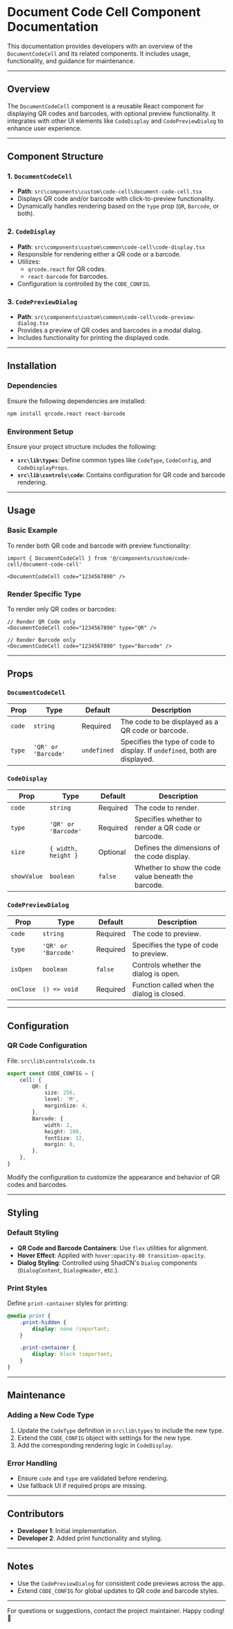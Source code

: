 # Document Code Cell Component Documentation

This documentation provides developers with an overview of the `DocumentCodeCell` and its related components. It includes usage, functionality, and guidance for maintenance.

---

## Overview

The `DocumentCodeCell` component is a reusable React component for displaying QR codes and barcodes, with optional preview functionality. It integrates with other UI elements like `CodeDisplay` and `CodePreviewDialog` to enhance user experience.

---

## Component Structure

### 1. **`DocumentCodeCell`**

- **Path**: `src\components\custom\code-cell\document-code-cell.tsx`
- Displays QR code and/or barcode with click-to-preview functionality.
- Dynamically handles rendering based on the `type` prop (`QR`, `Barcode`, or both).

### 2. **`CodeDisplay`**

- **Path**: `src\components\custom\common\code-cell\code-display.tsx`
- Responsible for rendering either a QR code or a barcode.
- Utilizes:
  - `qrcode.react` for QR codes.
  - `react-barcode` for barcodes.
- Configuration is controlled by the `CODE_CONFIG`.

### 3. **`CodePreviewDialog`**

- **Path**: `src\components\custom\common\code-cell\code-preview-dialog.tsx`
- Provides a preview of QR codes and barcodes in a modal dialog.
- Includes functionality for printing the displayed code.

---

## Installation

### Dependencies

Ensure the following dependencies are installed:

```bash
npm install qrcode.react react-barcode
```

### Environment Setup

Ensure your project structure includes the following:

- **`src\lib\types`**: Define common types like `CodeType`, `CodeConfig`, and `CodeDisplayProps`.
- **`src\lib\controls\code`**: Contains configuration for QR code and barcode rendering.

---

## Usage

### Basic Example

To render both QR code and barcode with preview functionality:

```tsx
import { DocumentCodeCell } from '@/components/custom/code-cell/document-code-cell'

<DocumentCodeCell code="1234567890" />
```

### Render Specific Type

To render only QR codes or barcodes:

```tsx
// Render QR Code only
<DocumentCodeCell code="1234567890" type="QR" />

// Render Barcode only
<DocumentCodeCell code="1234567890" type="Barcode" />
```

---

## Props

### `DocumentCodeCell`

| Prop      | Type               | Default   | Description                                                                   |
|-----------|--------------------|-----------|-------------------------------------------------------------------------------|
| `code`    | `string`           | Required  | The code to be displayed as a QR code or barcode.                             |
| `type`    | `'QR' or 'Barcode'` | `undefined` | Specifies the type of code to display. If `undefined`, both are displayed. |

### `CodeDisplay`

| Prop       | Type                 | Default | Description                                          |
|------------|----------------------|---------|------------------------------------------------------|
| `code`     | `string`             | Required| The code to render.                                  |
| `type`     | `'QR' or 'Barcode'`  | Required| Specifies whether to render a QR code or barcode.    |
| `size`     | `{ width, height }`  | Optional| Defines the dimensions of the code display.          |
| `showValue`| `boolean`            | `false` | Whether to show the code value beneath the barcode.  |

### `CodePreviewDialog`

| Prop      | Type                | Default   | Description                                         |
|-----------|---------------------|-----------|-----------------------------------------------------|
| `code`    | `string`            | Required  | The code to preview.                                |
| `type`    | `'QR' or 'Barcode'` | Required  | Specifies the type of code to preview.              |
| `isOpen`  | `boolean`           | `false`   | Controls whether the dialog is open.                |
| `onClose` | `() => void`        | Required  | Function called when the dialog is closed.          |

---

## Configuration

### QR Code Configuration

File: `src\lib\controls\code.ts`

```typescript
export const CODE_CONFIG = {
    cell: {
        QR: {
            size: 256,
            level: 'M', 
            marginSize: 4,
        },
        Barcode: {
            width: 2,
            height: 100,
            fontSize: 12,
            margin: 0,
        },
    },
}
```

Modify the configuration to customize the appearance and behavior of QR codes and barcodes.

---

## Styling

### Default Styling

- **QR Code and Barcode Containers**: Use `flex` utilities for alignment.
- **Hover Effect**: Applied with `hover:opacity-80 transition-opacity`.
- **Dialog Styling**: Controlled using ShadCN's `Dialog` components (`DialogContent`, `DialogHeader`, etc.).

### Print Styles

Define `print-container` styles for printing:

```css
@media print {
    .print-hidden {
        display: none !important;
    }

    .print-container {
        display: block !important;
    }
}
```

---

## Maintenance

### Adding a New Code Type

1. Update the `CodeType` definition in `src\lib\types` to include the new type.
2. Extend the `CODE_CONFIG` object with settings for the new type.
3. Add the corresponding rendering logic in `CodeDisplay`.

### Error Handling

- Ensure `code` and `type` are validated before rendering.
- Use fallback UI if required props are missing.

---

## Contributors

- **Developer 1**: Initial implementation.
- **Developer 2**: Added print functionality and styling.

---

## Notes

- Use the `CodePreviewDialog` for consistent code previews across the app.
- Extend `CODE_CONFIG` for global updates to QR code and barcode styles.

---

For questions or suggestions, contact the project maintainer. Happy coding! 🚀
